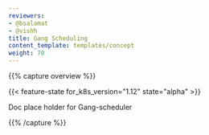 ```yaml
---
reviewers:
- @bsalamat
- @vishh
title: Gang Scheduling
content_template: templates/concept
weight: 70
---
```


{{% capture overview %}}

{{< feature-state for_k8s_version="1.12" state="alpha" >}}

Doc place holder for Gang-scheduler

{{% /capture %}}
